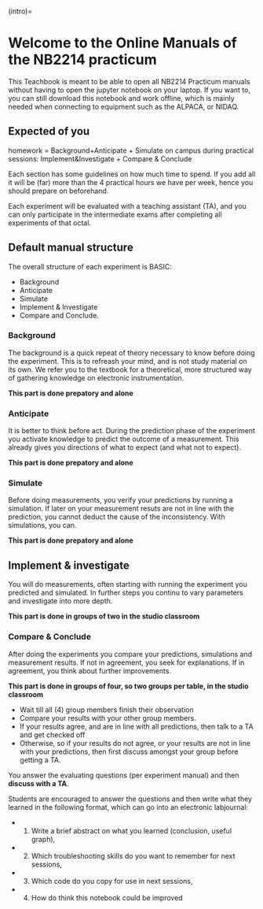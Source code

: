```python

```

<!-- #region -->
(intro)=
# Welcome to the Online Manuals of the NB2214 practicum

This Teachbook is meant to be able to open all NB2214 Practicum manuals without having to open the jupyter notebook on your laptop. If you want to, you can still download this notebook and work offline, which is mainly needed when connecting to equipment such as the ALPACA, or NIDAQ. 

## Expected of you
homework = Background+Anticipate + Simulate
on campus during practical sessions: Implement&Investigate + Compare & Conclude

Each section has some guidelines on how much time to spend. If you add all it will be (far) more than the 4 practical hours we have per week, hence you should prepare on beforehand. 

Each experiment will be evaluated with a teaching assistant (TA), and you can only participate in the intermediate exams after completing all experiments of that octal. 

## Default manual structure
The overall structure of each experiment is BASIC:
- Background
- Anticipate
- Simulate
- Implement & Investigate
- Compare and Conclude. 

### Background
The background is a quick repeat of theory necessary to know before doing the experiment. This is to refreash your mind, and is not study material on its own. We refer you to the textbook for a theoretical, more structured way of gathering knowledge on electronic instrumentation. 

**This part is done prepatory and alone**

### Anticipate
It is better to think before act. During the prediction phase of the experiment you activate knowledge to predict the outcome of a measurement. This already gives you directions of what to expect (and what not to expect). 

**This part is done prepatory and alone**

### Simulate
Before doing measurements, you verify your predictions by running a simulation. If later on your measurement resuts are not in line with the prediction, you cannot deduct the cause of the inconsistency. With simulations, you can. 

**This part is done prepatory and alone**

## Implement & investigate
You will do measurements, often starting with running the experiment you predicted and simulated. In further steps you continu to vary parameters and investigate into more depth. 

**This part is done in groups of two in the studio classroom**

### Compare & Conclude
After doing the experiments you compare your predictions, simulations and measurement results. If not in agreement, you seek for explanations. If in agreement, you think about further improvements. 

**This part is done in groups of four, so two groups per table, in the studio classroom**
* Wait till all (4) group members finish their observation
* Compare your results with your other group members. 
* If your results agree, and are in line with all predictions, then talk to a TA and get checked off
* Otherwise, so if your results do not agree, or your results are not in line with your predictions, then first discuss amongst your group before getting a TA. 

You answer the evaluating questions (per experiment manual) and then **discuss with a TA**. 


Students are encouraged to answer the questions and then write what they learned in the following format, which can go into an electronic labjournal:
- 1. Write a brief abstract on what you learned (conclusion, useful graph), 
- 2. Which troubleshooting skills do you want to remember for next sessions, 
- 3. Which code do you copy for use in next sessions,
- 4. How do think this notebook could be improved


<!-- #endregion -->

```python

```
